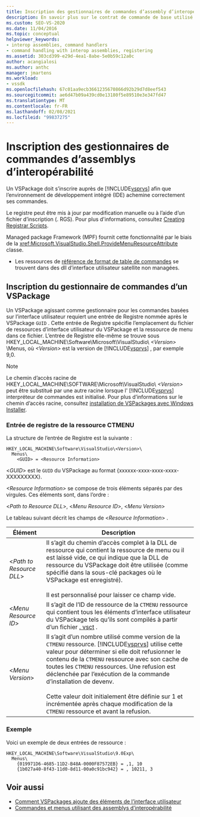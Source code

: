```yaml
---
title: Inscription des gestionnaires de commandes d’assembly d’interopérabilité | Microsoft Docs
description: En savoir plus sur le contrat de commande de base utilisé par tous les VSPackages implémentant des commandes à l’aide d’assemblys d’interopérabilité.
ms.custom: SEO-VS-2020
ms.date: 11/04/2016
ms.topic: conceptual
helpviewer_keywords:
- interop assemblies, command handlers
- command handling with interop assemblies, registering
ms.assetid: 303cd399-e29d-4ea1-8abe-5e0b59c12a0c
author: acangialosi
ms.author: anthc
manager: jmartens
ms.workload:
- vssdk
ms.openlocfilehash: 67c01aa9ecb3661235670866d92b29d7d8eef543
ms.sourcegitcommit: ae6d47b09a439cd0e13180f5e89510e3e347fd47
ms.translationtype: MT
ms.contentlocale: fr-FR
ms.lasthandoff: 02/08/2021
ms.locfileid: "99837275"
---
```

# <a name="registering-interop-assembly-command-handlers"></a>Inscription des gestionnaires de commandes d’assemblys d’interopérabilité
Un VSPackage doit s’inscrire auprès de [!INCLUDE[vsprvs](../../code-quality/includes/vsprvs_md.md)] afin que l’environnement de développement intégré (IDE) achemine correctement ses commandes.

 Le registre peut être mis à jour par modification manuelle ou à l’aide d’un fichier d’inscription (. RGS). Pour plus d'informations, consultez [Creating Registrar Scripts](/cpp/atl/creating-registrar-scripts).

 Managed package Framework (MPF) fournit cette fonctionnalité par le biais de la <xref:Microsoft.VisualStudio.Shell.ProvideMenuResourceAttribute> classe.

- Les ressources de [référence de format de table de commandes](/previous-versions/bb164647(v=vs.100)) se trouvent dans des dll d’interface utilisateur satellite non managées.

## <a name="command-handler-registration-of-a-vspackage"></a>Inscription du gestionnaire de commandes d’un VSPackage
 Un VSPackage agissant comme gestionnaire pour les commandes basées sur l’interface utilisateur requiert une entrée de Registre nommée après le VSPackage `GUID` . Cette entrée de Registre spécifie l’emplacement du fichier de ressources d’interface utilisateur du VSPackage et la ressource de menu dans ce fichier. L’entrée de Registre elle-même se trouve sous HKEY_LOCAL_MACHINE\Software\Microsoft\VisualStudio\\ *\<Version>* \Menus, où *\<Version>* est la version de [!INCLUDE[vsprvs](../../code-quality/includes/vsprvs_md.md)] , par exemple 9,0.

> [!NOTE]
> Le chemin d’accès racine de HKEY_LOCAL_MACHINE\SOFTWARE\Microsoft\VisualStudio\\ *\<Version>* peut être substitué par une autre racine lorsque l' [!INCLUDE[vsprvs](../../code-quality/includes/vsprvs_md.md)] interpréteur de commandes est initialisé. Pour plus d’informations sur le chemin d’accès racine, consultez [installation de VSPackages avec Windows Installer](../../extensibility/internals/installing-vspackages-with-windows-installer.md).

### <a name="the-ctmenu-resource-registry-entry"></a>Entrée de registre de la ressource CTMENU
 La structure de l’entrée de Registre est la suivante :

```
HKEY_LOCAL_MACHINE\Software\VisualStudio\<Version>\
  Menus\
    <GUID> = <Resource Information>
```

 \<*GUID*> est le `GUID` du VSPackage au format {xxxxxx-xxxx-xxxx-xxxx-XXXXXXXXX}.

 *\<Resource Information>* se compose de trois éléments séparés par des virgules. Ces éléments sont, dans l’ordre :

 \<*Path to Resource DLL*>, \<*Menu Resource ID*>, \<*Menu Version*>

 Le tableau suivant décrit les champs de \<*Resource Information*> .

| Élément | Description |
|---------------------------| - |
| \<*Path to Resource DLL*> | Il s’agit du chemin d’accès complet à la DLL de ressource qui contient la ressource de menu ou il est laissé vide, ce qui indique que la DLL de ressource du VSPackage doit être utilisée (comme spécifié dans la sous-clé packages où le VSPackage est enregistré).<br /><br /> Il est personnalisé pour laisser ce champ vide. |
| \<*Menu Resource ID*> | Il s’agit de l’ID de ressource de la `CTMENU` ressource qui contient tous les éléments d’interface utilisateur du VSPackage tels qu’ils sont compilés à partir d’un fichier [. vsct](../../extensibility/internals/visual-studio-command-table-dot-vsct-files.md) . |
| \<*Menu Version*> | Il s’agit d’un nombre utilisé comme version de la `CTMENU` ressource. [!INCLUDE[vsprvs](../../code-quality/includes/vsprvs_md.md)] utilise cette valeur pour déterminer si elle doit refusionner le contenu de la `CTMENU` ressource avec son cache de toutes les `CTMENU` ressources. Une refusion est déclenchée par l’exécution de la commande d’installation de devenv.<br /><br /> Cette valeur doit initialement être définie sur 1 et incrémentée après chaque modification de la `CTMENU` ressource et avant la refusion. |

### <a name="example"></a>Exemple
 Voici un exemple de deux entrées de ressource :

```
HKEY_LOCAL_MACHINE\Software\VisualStudio\9.0Exp\
  Menus\
    {019971D6-4685-11D2-B48A-0000F87572EB} = ,1, 10
    {1b027a40-8f43-11d0-8d11-00a0c91bc942} = , 10211, 3
```

## <a name="see-also"></a>Voir aussi
- [Comment VSPackages ajoute des éléments de l’interface utilisateur](../../extensibility/internals/how-vspackages-add-user-interface-elements.md)
- [Commandes et menus utilisant des assemblys d’interopérabilité](../../extensibility/internals/commands-and-menus-that-use-interop-assemblies.md)